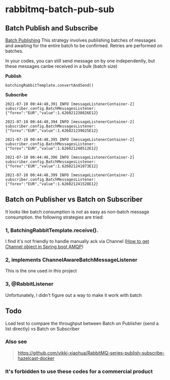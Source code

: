 
# rabbitmq-batch-pub-sub


##  Batch Publish and Subscribe

[Batch Publishing](https://www.rabbitmq.com/publishers.html) This strategy involves publishing batches of messages and awaiting for the entire batch to be confirmed. Retries are performed on batches.

In your codes, you can still send message on by one independently, but these messages canbe received  in a bulk (batch size)

**Publish**
```
batchingRabbitTemplate.convertAndSend()
```

**Subscribe**
```
2021-07-10 00:44:48,391 INFO [messageListenerContainer-2] subscriber.config.BatchMessagesListener: {"forex":"EUR","value":1.626021238826E12}

2021-07-10 00:44:48,394 INFO [messageListenerContainer-2] subscriber.config.BatchMessagesListener: {"forex":"EUR","value":1.626021239625E12}

2021-07-10 00:44:48,395 INFO [messageListenerContainer-2] subscriber.config.BatchMessagesListener: {"forex":"EUR","value":1.626021240512E12}

2021-07-10 00:44:48,396 INFO [messageListenerContainer-2] subscriber.config.BatchMessagesListener: {"forex":"EUR","value":1.626021241073E12}

2021-07-10 00:44:48,399 INFO [messageListenerContainer-2] subscriber.config.BatchMessagesListener: {"forex":"EUR","value":1.626021241528E12}
```

## Batch on Publisher  vs Batch on Subscriber

It looks like batch consumption is not as easy as non-batch message consumption. the following strategies are tried:

###  1, BatchingRabbitTemplate.receive().

I find it's not friendly to handle  manually ack via Channel  ([How to get Channel object in Spring boot AMQP](https://stackoverflow.com/questions/63115809/how-to-get-channel-object-in-spring-boot-amqp-and-create-a-exchange-of-type-x-c))


###  2, implements ChannelAwareBatchMessageListener

This is the one used in this project


###  3, @RabbitListener

Unfortunately, I didn't figure out a way to make it work with batch


## Todo
Load test to compare the throughput between  Batch on Publisher (send a list directly)  vs Batch on Subscriber


### Also  see

> https://github.com/vikki-xiaohua/RabbitMQ-series-publish-subscribe-hazelcast-docker


### It's forbidden to use these codes for a commercial product
